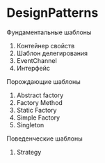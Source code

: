 # DesignPatterns

Фундаментальные шаблоны

1. Контейнер свойств
2. Шаблон делегирования
3. EventChannel
4. Интерфейс

Порождающие шаблоны

1. Abstract factory
2. Factory Method
3. Static Factory
4. Simple Factory
5. Singleton

Поведенческие шаблоны

1. Strategy
